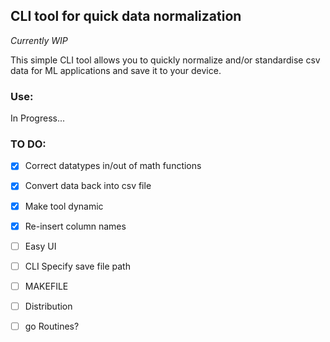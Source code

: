 ## CLI tool for quick data normalization

*Currently WIP*

This simple CLI tool allows you to quickly normalize and/or standardise csv data for ML applications and save it to your device.

### Use:


In Progress...

### TO DO:
- [x] Correct datatypes in/out of math functions
- [x] Convert data back into csv file
- [x] Make tool dynamic
- [x] Re-insert column names
- [ ] Easy UI
- [ ] CLI Specify save file path 
- [ ] MAKEFILE
- [ ] Distribution 
- [ ] go Routines?


